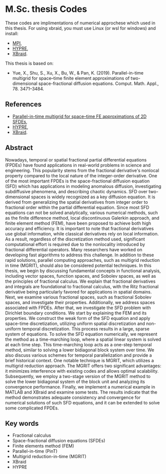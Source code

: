 # M.Sc. thesis Codes
These codes are implimentations of numerical approchese which used in this thesis.
For using xbraid, you must use Linux (or wsl for windows) and install:
- [MPI](https://www.mpich.org/),
- [HYPRE](https://github.com/hypre-space/hypre/),
- [XBraid](https://github.com/XBraid/xbraid/).

This thesis is based on:
- Yue, X., Shu, S., Xu, X., Bu, W., & Pan, K. (2019). Parallel-in-time multigrid for space–time finite element approximations of two-dimensional space-fractional diffusion equations. Comput. Math. Appl., 78. 3471–3484.

## References
- [Parallel-in-time multigrid for space–time FE approximations of 2D SFDEs](https://doi.org/10.1016/j.camwa.2019.05.017),
- [HYPRE](https://computing.llnl.gov/projects/hypre-scalable-linear-solvers-multigrid-methods),
- [XBraid](https://computing.llnl.gov/projects/parallel-time-integration-multigrid).

## Abstract
Nowadays, temporal or spatial fractional partial differential equations (FPDEs) have found applications in real-world problems in science and engineering. 
This popularity stems from the fractional derivative's nonlocal property compared to the local nature of the integer-order derivative. 
One of the most important FPDEs is the space-fractional diffusion equation (SFD) which has applications in modeling anomalous diffusion, investigating subdiffusive phenomena, and describing chaotic dynamics.
SFD over two-dimensional spaces is widely recognized as a key diffusion equation. 
It is derived from generalizing the spatial derivatives from integer order to fractional order within the partial differential equation. 
Since most SFD equations can not be solved analytically, various numerical methods, such as the finite difference method, local discontinuous Galerkin approach, and finite element method (FEM), have been proposed to achieve both high accuracy and efficiency.
It is important to note that fractional derivatives use global information, while classical derivatives rely on local information. 
As a result, regardless of the discretization method used, significant computational effort is required due to the nonlocality introduced by fractional differential operators. 
Many researchers have worked on developing fast algorithms to address this challenge. 
In addition to these rapid solutions, parallel computing approaches, such as multigrid reduction in time (MGRIT), should also be considered potential techniques. 
In this thesis, we begin by discussing fundamental concepts in functional analysis, including vector spaces, function spaces, and Sobolev spaces, as well as the principles of fractional calculus. 
We explain that fractional derivatives and integrals are foundational to fractional calculus, with the Ritz fractional derivative being particularly favored for applications in spatial domains. 
Next, we examine various fractional spaces, such as fractional Sobolev spaces, and investigate their properties.
Additionally, we address spaces associated with FPDEs. 
After that, we investigate the SFD problem with Dirichlet boundary conditions. 
We start by explaining the FEM and its properties. 
We construct the weak form of the SFD equation and apply space-time discretization, utilizing uniform spatial discretization and non-uniform temporal discretization. 
This process results in a large, sparse system of equations.
To solve the SFD equation numerically, we represent the method as a time-marching loop, where a spatial linear system is solved at each time step. 
This time-marching loop acts as a one-step temporal method, similar to solving a lower bidiagonal block system over time. 
We also discuss various schemes for temporal parallelization and provide a brief historical context.
One notable technique is MGRIT, which utilizes a multigrid reduction approach. 
The MGRIT offers two significant advantages: it minimizes interference with existing codes and allows optimal scalability. 
Subsequently, we employ a two-stage version of the MGRIT method to solve the lower bidiagonal system of the block unit and analyzing its convergence performance. 
Finally, we implement a numerical example in MATLAB and XBraid and examine some tests. 
The results indicate that the method demonstrates adequate consistency and convergence for numerical solutions of such SFD equations, and it can be extended to solve some complicated FPDEs.

## Key words
- Fractional calculus
- Space-fractional diffusion equations (SFDEs)
- Finite elements method (FEM)
- Parallel-in-time (PinT)
- Multigrid reduction-in-time (MGRIT)
- XBraid
- HYPRE